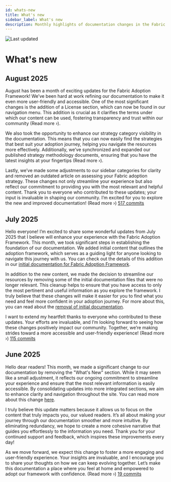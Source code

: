 ```yaml
---
id: whats-new
title: What's new
sidebar_label: What's new
description: Monthly highlights of documentation changes in the Fabric Adoption Framework.
---
```


![Last updated](https://img.shields.io/badge/last%20updated-"2025--08--08-brightgreen)

# What's new

## August 2025

August has been a month of exciting updates for the Fabric Adoption Framework! We’ve been hard at work refining our documentation to make it even more user-friendly and accessible. One of the most significant changes is the addition of a License section, which can now be found in our navigation menu. This addition is crucial as it clarifies the terms under which our content can be used, fostering transparency and trust within our community (Read more ›).

We also took the opportunity to enhance our strategy category visibility in the documentation. This means that you can now easily find the strategies that best suit your adoption journey, helping you navigate the resources more effectively. Additionally, we’ve synchronized and expanded our published strategy methodology documents, ensuring that you have the latest insights at your fingertips (Read more ›). 

Lastly, we’ve made some adjustments to our sidebar categories for clarity and removed an outdated article on assessing your Fabric adoption strategy. These changes not only streamline your experience but also reflect our commitment to providing you with the most relevant and helpful content. Thank you to everyone who contributed to these updates; your input is invaluable in shaping our community. I’m excited for you to explore the new and improved documentation! (Read more ›) [517 commits](https://github.com/TheTrustedAdvisor/FabricAdoptionFramework/commits/main?since=2025-08-01&until=2025-08-31)

## July 2025

Hello everyone! I’m excited to share some wonderful updates from July 2025 that I believe will enhance your experience with the Fabric Adoption Framework. This month, we took significant steps in establishing the foundation of our documentation. We added initial content that outlines the adoption framework, which serves as a guiding light for anyone looking to navigate this journey with us. You can check out the details of this addition in our [initial documentation for Fabric Adoption Framework](https://fabricadoptionframework.com/about/changes/2025-07-20-b6ea8bd71edcd6fcab2d774df9ea7b7b415bcbc2.md).

In addition to the new content, we made the decision to streamline our resources by removing some of the initial documentation files that were no longer relevant. This cleanup helps to ensure that you have access to only the most pertinent and useful information as you explore the framework. I truly believe that these changes will make it easier for you to find what you need and feel more confident in your adoption journey. For more about this, you can read about the [removal of initial documentation](https://fabricadoptionframework.com/about/changes/2025-07-20-f863dac1f384f0aa2884e31629a6a4a290de7ba5.md).

I want to extend my heartfelt thanks to everyone who contributed to these updates. Your efforts are invaluable, and I’m looking forward to seeing how these changes positively impact our community. Together, we’re making strides toward a more accessible and user-friendly experience! (Read more ›) [115 commits](https://github.com/TheTrustedAdvisor/FabricAdoptionFramework/commits/main?since=2025-07-01&until=2025-07-31)

## June 2025

Hello dear readers! This month, we made a significant change to our documentation by removing the "What's New" section. While it may seem like a small adjustment, it reflects our ongoing commitment to streamline your experience and ensure that the most relevant information is easily accessible. By consolidating updates into more integrated sections, we aim to enhance clarity and navigation throughout the site. You can read more about this change [here](https://about/changes/2025-06-03-5a7d4f72ccbbd73c700b77c1b485216d1e29c0ea.md).

I truly believe this update matters because it allows us to focus on the content that truly impacts you, our valued readers. It’s all about making your journey through our documentation smoother and more intuitive. By eliminating redundancy, we hope to create a more cohesive narrative that guides you effortlessly to the information you need. Thank you for your continued support and feedback, which inspires these improvements every day!

As we move forward, we expect this change to foster a more engaging and user-friendly experience. Your insights are invaluable, and I encourage you to share your thoughts on how we can keep evolving together. Let’s make this documentation a place where you feel at home and empowered to adopt our framework with confidence. (Read more ›) [19 commits](https://github.com/TheTrustedAdvisor/FabricAdoptionFramework/commits/main?since=2025-06-01&until=2025-06-30)
